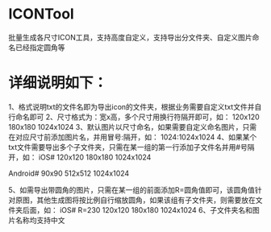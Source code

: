 # ICONTool

批量生成各尺寸ICON工具，支持高度自定义，支持导出分文件夹、自定义图片命名已经指定圆角等


# 详细说明如下：

1、格式说明txt的文件名即为导出icon的文件夹，根据业务需要自定义txt文件并自行命名即可
2、尺寸格式为：宽x高，多个尺寸用换行符隔开即可，如：
  120x120
  180x180
  1024x1024
3、默认图片以尺寸命名，如果需要自定义命名图片，只需在对应尺寸前添加图片名，并用冒号:隔开，如：
  1024:1024x1024
4、如果某个txt文件需要导出多个子文件夹，只需在某一组的第一行添加子文件名并用#号隔开，如：
  iOS#
  120x120
  180x180
  1024x1024

  Android#
  90x90
  512x512
  1024x1024

5、如需导出带圆角的图片，只需在某一组的前面添加R=圆角值即可，该圆角值针对原图，其他生成图将按比例自行缩放圆角，如果该组有子文件夹，则需要放在文件夹后面，如：
  iOS#
  R=230
  120x120
  180x180
  1024x1024
6、子文件夹名和图片名称均支持中文
